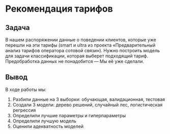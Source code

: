 # Рекомендация тарифов

## Задача

В нашем распоряжении данные о поведении клиентов, которые уже перешли на эти тарифы (smart и ultra из проекта «Предварительный анализ тарифов оператора сотовой связи»). Нужно построить модель для задачи классификации, которая выберет подходящий тариф. Предобработка данных не понадобится — Мы её уже сделали.

## Вывод

В ходе работы мы:
1. Разбили данные на 3 выборки: обучающая, валидационная, тестовая
2. Создали 3 модели: дерево решений, случайный лес, логистическая регрессия
3. Определили лучшие параметры и гиперпараметры
4. Определили лучшую модель
5. Оценили адекватность моделей

